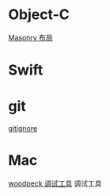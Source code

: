 # Object-C

[Masonry 布局](https://github.com/SnapKit/Masonry)

# Swift

# git

[gitignore](http://gitignore.io/)

# Mac
[woodpeck 调试工具](http://www.woodpeck.cn/) 调试工具
